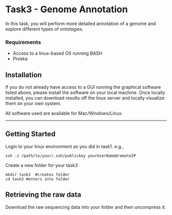 # Task3 - Genome Annotation

In this task, you will perform more detailed annotation of a genome and explore different types of ontologies.

### Requirements

* Access to a linux-based OS running BASH
* Prokka

## Installation

If you do not already have access to a GUI running the graphical software listed above, please install the software on your local machine. Once locally installed, you can download results off the linux server and locally visualize them on your own system.

All software used are available for Mac/Windows/Linux.

---

## Getting Started

Login to your linux environment as you did in task1. e.g.,

```
ssh -i /path/to/your/.ssh/publickey yourUserName@remoteIP
```

Create a new folder for your task3

```
mkdir task3  #creates folder
cd task3 #enters into folder
```

## Retrieving the raw data

Download the raw sequencing data into your folder and then uncompress it.
